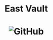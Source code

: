 <h1 align="center">
  East Vault
</h1>

<h1 align="center">
  <img alt="GitHub" src="https://img.shields.io/github/license/math-reis/east_vault?style=flat-square">
</h1>

